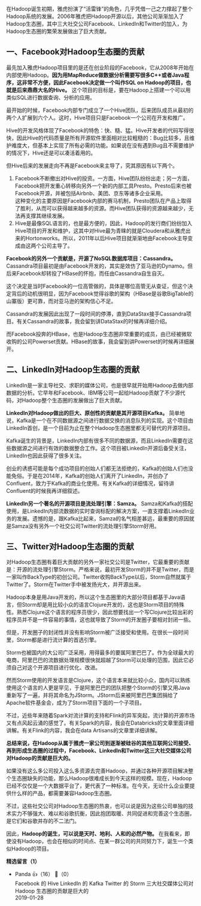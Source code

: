 在Hadoop诞生初期，雅虎扮演了“活雷锋”的角色，几乎凭借一己之力撑起了整个Hadoop系统的发展。2006年雅虎把Hadoop开源以后，其他公司渐渐加入了Hadoop生态圈，其中三大社交公司Facebook、LinkedIn和Twitter的加入，为Hadoop生态圈的繁荣发展做出了巨大贡献。

## 一、Facebook对Hadoop生态圈的贡献

最先加入雅虎Hadoop项目里的是还在创业阶段的Facebook，它从2008年开始在内部使用Hadoop。**因为用MapReduce做数据分析需要写很多C++或者Java程序，这非常不方便，因此Facebook决定做一个叫作SQL on Hadoop的项目，也就是后来鼎鼎大名的Hive。** 这个项目的目标是，要在Hadoop上搭建一个可以用类似SQL进行数据查询、分析的应用。

最开始的时候，Facebook内部专门成立了一个Hive团队，后来团队成员从最初的两个人扩展到六个人。这时，Hive项目只是Facebook一个公司在开发和推广。

Hive的开发风格体现了Facebook的特色：快、糙、猛。Hive开发者的代码写得很快，因此Hive的代码质量是所有开源软件里面相对比较粗糙的：Bug比较多，且维护难度大，但基本上实现了所有必需的功能。如果说在没有遇到Bug且不需要维护的情况下，Hive还是可以凑活着用的。

但Hive后来的发展走向不再是Facebook来主导了，究其原因有以下两个。

1. Facebook不断撤出对Hive的投资。一方面，Hive团队纷纷出走；另一方面，Facebook把开发重心转移向另外一个新的内部工具Presto。Presto后来也被Facebook开源，并被包括Airbnb、美团、京东等诸多企业采用。  
   这种变化的主要原因是Facebook内部的赛马机制，Presto团队在产品上取得了胜利，从而可以获得越来越多的资源。而Hive团队获得的资源越来越少，无法再支撑其继续发展。
2. Hive是最像SQL语言的，也是最方便的，因此，Hadoop的发行商们纷纷加入Hive项目的开发和维护，这其中对Hive最为青睐的就是Cloudera和从雅虎出来的Hortonworks。所以，2011年以后Hive项目就渐渐地由Facebook主导变成由这两个公司主导了。

**Facebook的另外一个贡献是，开源了NoSQL数据库项目：Cassandra。** Cassandra项目最初是由Facebook开发的，其实是效仿了亚马逊的Dynamo。但后来Facebook却转投了HBase的怀抱，而任由Cassandra自生自灭。

这个决定是当时Facebook的一位高管做的，具体是哪位高管无从查证，但这个决定背后的动机很明显，因为Facebook觉得谷歌的架构（HBase是谷歌BigTable的山寨版）更可靠，而对亚马逊的架构信心不足。

Cassandra的发展因此出现了一段时间的停滞，直到DataStax接手Cassandra项目。有关Cassandra的故事，我会留到讲DataStax的时候再详细介绍。

而Facebook投奔的HBase，也是Hadoop生态圈非常重要的成员，由已经被微软收购的公司Powerset贡献。HBase的故事，我会留到讲Powerset的时候再详细展开。

## 二、LinkedIn对Hadoop生态圈的贡献

LinkedIn是一家主导社交、求职的媒体公司，也是很早就开始用Hadoop去做内部数据的分析。它早年和Facebook、IBM等公司一起给Hadoop贡献了不少源代码，对Hadoop整个生态圈的发展做出了巨大贡献。

**LinkedIn对Hadoop做出的巨大、原创性的贡献是其开源项目Kafka。** 简单地说，Kafka是一个在不同数据源之间进行数据交换的消息队列的实现。这个项目由LinkedIn首创，是一个目前为止在整个Hadoop生态圈里都无可替代的开源项目。

Kafka诞生的背景是，LinkedIn内部有很多不同的数据源，而且LinkedIn需要在这些数据源之间进行有效的数据整合工作。这个项目被LinkedIn开源后备受关注，LinkedIn也因此获得了很多关注。

创业的诱惑可能是每个成功项目的创始人们都无法拒绝的，Kafka的创始人们也没能免俗。于是在2014年，Kafka的创始人们离开了LinkedIn，并创办了Confluent，致力于Kafka的商业化使用。有关Kafka的详细情况，留待讲Confluent的时候我再详细叙述。

**LinkedIn另一个著名的开源项目是流处理引擎：Samza。** Samza和Kafka的搭配使用，是LinkedIn内部流数据的实时查询标配的解决方案，一直支撑着LinkedIn业务的发展。遗憾的是，跟Kafka比起来，Samza的名气相差甚远，最重要的原因就是Samza没有另外一个社交公司Twitter的流处理引擎Storm好用。

## 三、Twitter对Hadoop生态圈的贡献

对Hadoop生态圈有着巨大贡献的另外一家社交公司是Twitter，它最重要的贡献是：开源的流处理引擎Storm。严格来说，最初开发Storm的并不是Twitter，而是一家叫作BackType的初创公司。Twitter收购BackType以后，Storm自然就属于Twitter了。Storm在Twitter手中被发扬光大，并开源出来。

Hadoop本身是用Java开发的，所以这个生态圈里的大部分项目都基于Java语言，但Storm却是用比较小众的语言Clojure开发的，这也是Storm项目的特殊性。熟悉Clojure这个语言的程序员很少，因此想要找出一个写Clojure比较出彩的程序员并不是一件容易的事情，这也就导致了Storm的开发圈子要相对封闭一些。

但是，开发圈子的封闭性并没有影响Storm被广泛接受和使用。在很长一段时间里，Storm都是进行流计算的首选引擎。

Storm也被国内的大公司广泛采用，用得最多的要属阿里巴巴了。作为全球最大的电商，阿里巴巴的流数据处理规模很快就超越了Storm可以处理的范围，因此它必须自己对这个开源项目进行优化、改进。

然而Storm使用的开发语言是Clojure，这个语言本来就比较小众，国内可以熟练使用这个语言的人更是罕见，于是阿里巴巴的团队把整个Storm的引擎又用Java重新写了一遍，并将其命名为JStorm。JStorm后来被阿里巴巴集团捐给了Apache软件基金会，成为了Storm项目下面的一个子项目。

不过，近些年来随着Spark对流计算的支持和Flink的异军突起，流计算的开源市场又有点风起云涌的感觉了。有关Spark的内容，我会在Databricks的文章里面详细讲解。有关Flink的内容，我会在data Artisans的文章里详细讲解。

**总结来说，在Hadoop从属于雅虎一家公司到逐渐被硅谷的其他互联网公司接受、再到形成生态圈的过程中，Facebook、LinkedIn和Twitter这三大社交媒体公司对Hadoop的贡献是巨大的。**

如果没有这么多公司投入这么多资源去完善Hadoop，并通过各种开源项目解决整个生态圈缺失的功能，那么Hadoop很难成长到今天这样的规模。现在，Hadoop已经不仅仅是一个大数据平台了，更代表了一种标准。在今天，无论什么企业要提供什么样的产品，都需要兼容Hadoop生态圈。

不过，这些社交公司对Hadoop生态圈的热衷，也可以说是因为这些公司单独的技术实力不够强大、难以和谷歌抗衡，因此抱团取暖、共同促进和完善这个生态圈，是它们和谷歌并存的不二法门。

因此，**Hadoop的诞生，可以说是天时、地利、人和的必然产物。** 在我看来，即使没有Hadoop，也会在相似的时间点、在某一群公司的共同努力下，诞生一个类似Hadoop的项目。
<div><strong>精选留言（1）</strong></div><ul>
<li><span>Panda</span> 👍（16） 💬（0）<div>Facebook 的 Hive  
LinkedIn 的 Kafka  
Twitter 的 Storm 
三大社交媒体公司对 Hadoop 生态圈的贡献是巨大的</div>2019-01-28</li><br/>
</ul>